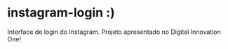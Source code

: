 # instagram-login :)
Interface de login do Instagram.
Projeto apresentado no Digital Innovation One!
